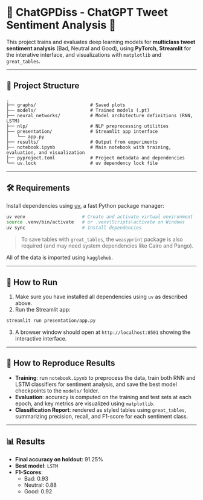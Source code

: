 # 💬 ChatGPDiss - ChatGPT Tweet Sentiment Analysis 🧠

This project trains and evaluates deep learning models for **multiclass tweet sentiment analysis** (Bad, Neutral and Good), using **PyTorch**, **Streamlit** for the interative interface, and visualizations with `matplotlib` and `great_tables`.

---

## 📁 Project Structure

```
.
├── graphs/                    # Saved plots
├── models/                    # Trained models (.pt)
├── neural_networks/           # Model architecture definitions (RNN, LSTM)
├── nlp/                       # NLP preprocessing utilities
├── presentation/              # Streamlit app interface
│   └── app.py
├── results/                   # Output from experiments
├── notebook.ipynb             # Main notebook with training, evaluation, and visualization
├── pyproject.toml             # Project metadata and dependencies
└── uv.lock                    # uv dependency lock file
```

---

## 🛠️ Requirements

Install dependencies using [uv](https://github.com/astral-sh/uv), a fast Python package manager:

```bash
uv venv                     # Create and activate virtual environment
source .venv/bin/activate   # or .venv\Scripts\activate on Windows
uv sync                     # Install dependencies
```

> To save tables with `great_tables`, the `weasyprint` package is also required (and may need system dependencies like Cairo and Pango).

All of the data is imported using `kagglehub`.

---

## 🚀 How to Run

1. Make sure you have installed all dependencies using `uv` as described above.
2. Run the Streamlit app:

```bash
streamlit run presentation/app.py
```

3. A browser window should open at `http://localhost:8501` showing the interactive interface.

---

## 🔄 How to Reproduce Results

- **Training**: run `notebook.ipynb` to preprocess the data, train both RNN and LSTM classifiers for sentiment analysis, and save the best model checkpoints to the `models/` folder.
- **Evaluation**: accuracy is computed on the training and test sets at each epoch, and key metrics are visualized using `matplotlib`.
- **Classification Report**: rendered as styled tables using `great_tables`, summarizing precision, recall, and F1-score for each sentiment class.

---

## 📊 Results

- **Final accuracy on holdout**: 91.25%
- **Best model**: `LSTM`
- **F1-Scores**:
  - Bad: 0.93
  - Neutral: 0.88
  - Good: 0.92
